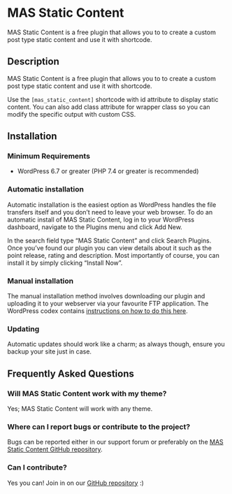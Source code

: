 # MAS Static Content

MAS Static Content is a free plugin that allows you to to create a custom post type static content and use it with shortcode.

## Description

MAS Static Content is a free plugin that allows you to to create a custom post type static content and use it with shortcode.

Use the `[mas_static_content]` shortcode with id attribute to display static content. You can also add class attribute for wrapper class so you can modify the specific output with custom CSS.

## Installation

### Minimum Requirements

* WordPress 6.7 or greater (PHP 7.4 or greater is recommended)

### Automatic installation

Automatic installation is the easiest option as WordPress handles the file transfers itself and you don’t need to leave your web browser. To do an automatic install of MAS Static Content, log in to your WordPress dashboard, navigate to the Plugins menu and click Add New.

In the search field type “MAS Static Content” and click Search Plugins. Once you’ve found our plugin you can view details about it such as the point release, rating and description. Most importantly of course, you can install it by simply clicking “Install Now”.

### Manual installation

The manual installation method involves downloading our plugin and uploading it to your webserver via your favourite FTP application. The WordPress codex contains [instructions on how to do this here](https://codex.wordpress.org/Managing_Plugins#Manual_Plugin_Installation).

### Updating

Automatic updates should work like a charm; as always though, ensure you backup your site just in case.

## Frequently Asked Questions

### Will MAS Static Content work with my theme?

Yes; MAS Static Content will work with any theme.

### Where can I report bugs or contribute to the project?

Bugs can be reported either in our support forum or preferably on the [MAS Static Content GitHub repository](https://github.com/madrasthemes/mas-static-content/issues).

### Can I contribute?

Yes you can! Join in on our [GitHub repository](https://github.com/madrasthemes/mas-static-content/) :)
